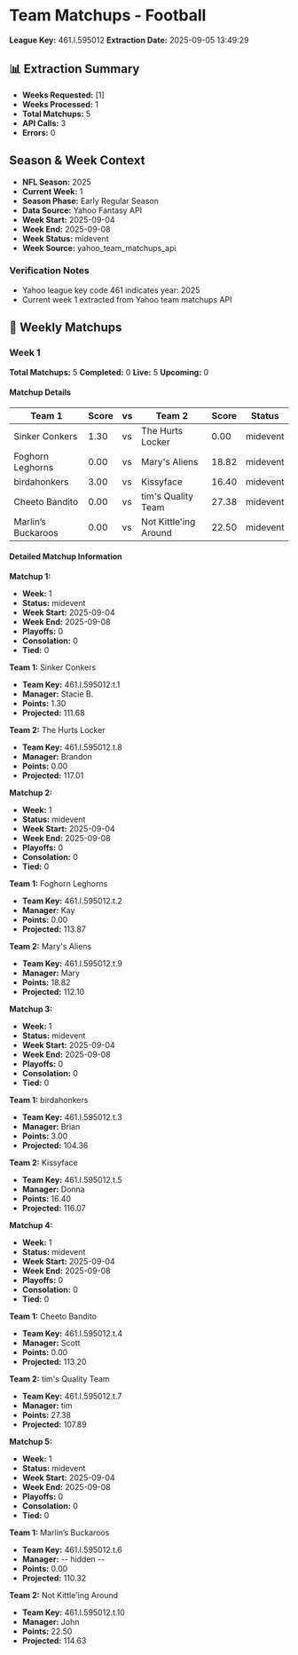 # Team Matchups - Football
**League Key:** 461.l.595012
**Extraction Date:** 2025-09-05 13:49:29

## 📊 Extraction Summary
- **Weeks Requested:** [1]
- **Weeks Processed:** 1
- **Total Matchups:** 5
- **API Calls:** 3
- **Errors:** 0

## Season & Week Context
- **NFL Season:** 2025
- **Current Week:** 1
- **Season Phase:** Early Regular Season
- **Data Source:** Yahoo Fantasy API
- **Week Start:** 2025-09-04
- **Week End:** 2025-09-08
- **Week Status:** midevent
- **Week Source:** yahoo_team_matchups_api

### Verification Notes
- Yahoo league key code 461 indicates year: 2025
- Current week 1 extracted from Yahoo team matchups API

## 🏈 Weekly Matchups
### Week 1
**Total Matchups:** 5
**Completed:** 0
**Live:** 5
**Upcoming:** 0

#### Matchup Details
| Team 1 | Score | vs | Team 2 | Score | Status |
|--------|-------|----|--------|-------|--------|
| Sinker Conkers | 1.30 | vs | The Hurts Locker | 0.00 | midevent |
| Foghorn Leghorns | 0.00 | vs | Mary's Aliens | 18.82 | midevent |
| birdahonkers | 3.00 | vs | Kissyface | 16.40 | midevent |
| Cheeto Bandito | 0.00 | vs | tim's Quality Team | 27.38 | midevent |
| Marlin’s Buckaroos | 0.00 | vs | Not Kittle'ing Around | 22.50 | midevent |

#### Detailed Matchup Information
**Matchup 1:**
- **Week:** 1
- **Status:** midevent
- **Week Start:** 2025-09-04
- **Week End:** 2025-09-08
- **Playoffs:** 0
- **Consolation:** 0
- **Tied:** 0

**Team 1:** Sinker Conkers
- **Team Key:** 461.l.595012.t.1
- **Manager:** Stacie B.
- **Points:** 1.30
- **Projected:** 111.68

**Team 2:** The Hurts Locker
- **Team Key:** 461.l.595012.t.8
- **Manager:** Brandon
- **Points:** 0.00
- **Projected:** 117.01

**Matchup 2:**
- **Week:** 1
- **Status:** midevent
- **Week Start:** 2025-09-04
- **Week End:** 2025-09-08
- **Playoffs:** 0
- **Consolation:** 0
- **Tied:** 0

**Team 1:** Foghorn Leghorns
- **Team Key:** 461.l.595012.t.2
- **Manager:** Kay
- **Points:** 0.00
- **Projected:** 113.87

**Team 2:** Mary's Aliens
- **Team Key:** 461.l.595012.t.9
- **Manager:** Mary
- **Points:** 18.82
- **Projected:** 112.10

**Matchup 3:**
- **Week:** 1
- **Status:** midevent
- **Week Start:** 2025-09-04
- **Week End:** 2025-09-08
- **Playoffs:** 0
- **Consolation:** 0
- **Tied:** 0

**Team 1:** birdahonkers
- **Team Key:** 461.l.595012.t.3
- **Manager:** Brian
- **Points:** 3.00
- **Projected:** 104.36

**Team 2:** Kissyface
- **Team Key:** 461.l.595012.t.5
- **Manager:** Donna
- **Points:** 16.40
- **Projected:** 116.07

**Matchup 4:**
- **Week:** 1
- **Status:** midevent
- **Week Start:** 2025-09-04
- **Week End:** 2025-09-08
- **Playoffs:** 0
- **Consolation:** 0
- **Tied:** 0

**Team 1:** Cheeto Bandito
- **Team Key:** 461.l.595012.t.4
- **Manager:** Scott
- **Points:** 0.00
- **Projected:** 113.20

**Team 2:** tim's Quality Team
- **Team Key:** 461.l.595012.t.7
- **Manager:** tim
- **Points:** 27.38
- **Projected:** 107.89

**Matchup 5:**
- **Week:** 1
- **Status:** midevent
- **Week Start:** 2025-09-04
- **Week End:** 2025-09-08
- **Playoffs:** 0
- **Consolation:** 0
- **Tied:** 0

**Team 1:** Marlin’s Buckaroos
- **Team Key:** 461.l.595012.t.6
- **Manager:** -- hidden --
- **Points:** 0.00
- **Projected:** 110.32

**Team 2:** Not Kittle'ing Around
- **Team Key:** 461.l.595012.t.10
- **Manager:** John
- **Points:** 22.50
- **Projected:** 114.63
